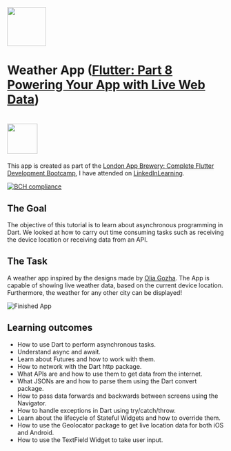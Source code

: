 <img src="https://external-content.duckduckgo.com/iu/?u=https%3A%2F%2Fupload.wikimedia.org%2Fwikipedia%2Fcommons%2F1%2F17%2FGoogle-flutter-logo.png&f=1&nofb=1" height="90">

# Weather App ([Flutter: Part 8 Powering Your App with Live Web Data](https://www.appbrewery.co/p/flutter-development-bootcamp-with-dart))
# <a href="https://www.linkedin.com/learning/flutter-part-08-powering-your-app-with-live-web-data"><img src="https://www1.villanova.edu/content/villanova/provost/careers/plan/tips/linkedinlearning/_jcr_content/pagecontent/image.img.png/1596742874705." height="70"/></a>

This app is created as part of the [London App Brewery: Complete Flutter Development Bootcamp](https://www.appbrewery.co/p/flutter-development-bootcamp-with-dart), I have attended on [LinkedInLearning](https://www.linkedin.com/learning/flutter-part-08-powering-your-app-with-live-web-data).

[![BCH compliance](https://bettercodehub.com/edge/badge/devasworski/Flutter-Weather?branch=master)](https://bettercodehub.com/)

## The Goal

The objective of this tutorial is to learn about asynchronous programming in Dart. We looked at how to carry out time consuming tasks such as receiving the device location or receiving data from an API. 


## The Task

A weather app inspired by the designs made by [Olia Gozha](https://dribbble.com/shots/4663154-). The App is capable of showing live weather data, based on the current device location. Furthermore, the weather for any other city can be displayed!

![Finished App](https://dev-sworski.com/wp-content/uploads/2021/01/ezgif.com-resize.gif)

## Learning outcomes

- How to use Dart to perform asynchronous tasks.
- Understand async and await.
- Learn about Futures and how to work with them.
- How to network with the Dart http package.
- What APIs are and how to use them to get data from the internet.
- What JSONs are and how to parse them using the Dart convert package.
- How to pass data forwards and backwards between screens using the Navigator.
- How to handle exceptions in Dart using try/catch/throw.
- Learn about the lifecycle of Stateful Widgets and how to override them.
- How to use the Geolocator package to get live location data for both iOS and Android.
- How to use the TextField Widget to take user input.
